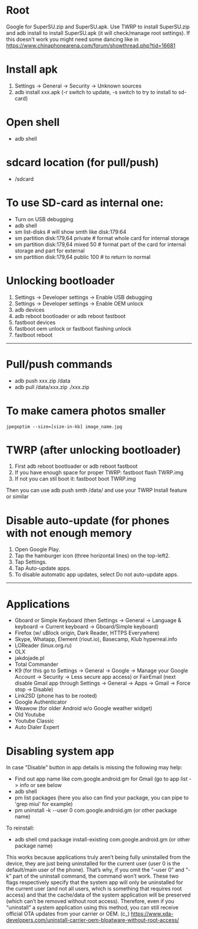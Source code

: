 # Root

Google for SuperSU.zip and SuperSU.apk. Use TWRP to install SuperSU.zip
and adb install to install SuperSU.apk (it will check/manage root settings).
If this doesn't work you might need some dancing like in
https://www.chinaphonearena.com/forum/showthread.php?tid=16681

# Install apk

1. Settings -> General -> Security -> Unknown sources
2. adb install xxx.apk (-r switch to update, -s switch to try to install to sd-card)

# Open shell

* adb shell

# sdcard location (for pull/push)

* /sdcard

# To use SD-card as internal one:

  * Turn on USB debugging
  * adb shell
  * sm list-disks # will show smth like disk:179:64
  * sm partition disk:179,64 private # format whole card for internal storage
  * sm partition disk:179,64 mixed 50 # format part of the card for internal storage and part for external
  * sm partition disk:179,64 public 100 # to return to normal

# Unlocking bootloader

1. Settings -> Developer settings -> Enable USB debugging
2. Settings -> Developer settings -> Enable OEM unlock
3. adb devices
3. adb reboot bootloader or adb reboot fastboot
4. fastboot devices
5. fastboot oem unlock or fastboot flashing unlock
6. fastboot reboot

---

# Pull/push commands

* adb push xxx.zip /data
* adb pull /data/xxx.zip ./xxx.zip

# To make camera photos smaller

	jpegoptim --size=[size-in-kb] image_name.jpg

# TWRP (after unlocking bootloader)

1. First adb reboot bootloader or adb reboot fastboot
2. If you have enough space for proper TWRP: fastboot flash TWRP.img
3. If not you can stil boot it: fastboot boot TWRP.img

Then you can use adb push smth /data/ and use your TWRP Install feature or similar

# Disable auto-update (for phones with not enough memory

1. Open Google Play.
2. Tap the hamburger icon (three horizontal lines) on the top-left2.
3. Tap Settings.
4. Tap Auto-update apps.
5. To disable automatic app updates, select Do not auto-update apps.

---

# Applications

 * Gboard or Simple Keyboard (then Settings -> General -> Language & keyboard -> Current keyboard -> Gboard/Simple keyboard)
 * Firefox (w/ uBlock origin, Dark Reader, HTTPS Everywhere)
 * Skype, Whatapp, Element (riout.io), Basecamp, Klub hyperreal.info
 * LOReader (linux.org.ru)
 * OLX
 * jakdojade.pl
 * Total Commander
 * K9 (for this go to Settings -> General -> Google -> Manage your Google Account -> Security -> Less secure app access) or FairEmail (next disable Gmail app through Settings -> General -> Apps -> Gmail -> Force stop -> Disable)
 * Link2SD (phone has to be rooted)
 * Google Authenticator
 * Weawow (for older Android w/o Google weather widget)
 * Old Youtube
 * Youtube Classic
 * Auto Dialer Expert
 
#  Disabling system app

In case "Disable" button in app details is missing the following may help:

* Find out app name like com.google.android.gm for Gmail (go to app list -> info or see below
* adb shell
* pm list packages (here you also can find your package, you can pipe to 'grep miui' for example)
* pm uninstall -k --user 0 com.google.android.gm (or other package name)

To reinstall:

* adb shell cmd package install-existing com.google.android.gm (or other package name)

This works because applications truly aren’t being fully uninstalled from the device, they are just being uninstalled for the current user (user 0 is the default/main user of the phone). That’s why, if you omit the “–user 0” and “-k” part of the uninstall command, the command won’t work. These two flags respectively specify that the system app will only be uninstalled for the current user (and not all users, which is something that requires root access) and that the cache/data of the system application will be preserved (which can’t be removed without root access). Therefore, even if you “uninstall” a system application using this method, you can still receive official OTA updates from your carrier or OEM. (c_) https://www.xda-developers.com/uninstall-carrier-oem-bloatware-without-root-access/
